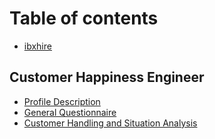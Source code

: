 # Table of contents

* [ibxhire](README.md)

## Customer Happiness Engineer

* [Profile Description](customer-happiness-engineer/profile-description.md)
* [General Questionnaire](customer-happiness-engineer/general-questionnaire.md)
* [Customer Handling and Situation Analysis](customer-happiness-engineer/customer-handling-and-situation-analysis.md)

